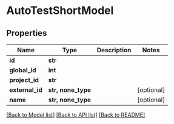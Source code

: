 # AutoTestShortModel


## Properties
Name | Type | Description | Notes
------------ | ------------- | ------------- | -------------
**id** | **str** |  | 
**global_id** | **int** |  | 
**project_id** | **str** |  | 
**external_id** | **str, none_type** |  | [optional] 
**name** | **str, none_type** |  | [optional] 

[[Back to Model list]](../README.md#documentation-for-models) [[Back to API list]](../README.md#documentation-for-api-endpoints) [[Back to README]](../README.md)


